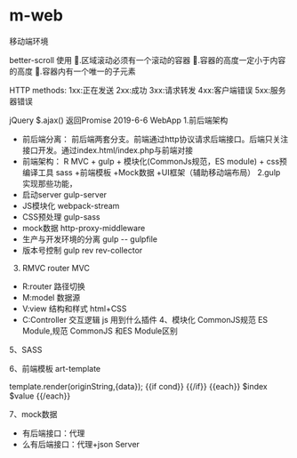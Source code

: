 # m-web
移动端环境


better-scroll 使用
💞.区域滚动必须有一个滚动的容器
🔆.容器的高度一定小于内容的高度
🔴.容器内有一个唯一的子元素

HTTP methods:
1xx:正在发送
2xx:成功
3xx:请求转发 
4xx:客户端错误
5xx:服务器错误

jQuery $.ajax() 返回Promise
2019-6-6
WebApp
1.前后端架构
- 前后端分离：
前后端两套分支。前端通过http协议请求后端接口。后端只关注接口开发。通过index.html/index.php与前端对接
- 前端架构：
R MVC + gulp + 模块化(CommonJs规范，ES module) + css预编译工具 sass +前端模板 +Mock数据 +UI框架（辅助移动端布局）
2.gulp
实现那些功能，
- 启动server  gulp-server
- JS模块化  webpack-stream
- CSS预处理 gulp-sass
- mock数据 http-proxy-middleware
- 生产与开发环境的分离  gulp -- gulpfile
- 版本号控制 gulp rev rev-collector

3. RMVC router MVC
- R:router 路径切换
- M:model  数据源
- V:view   结构和样式 html+CSS 
- C:Controller 交互逻辑 js
用到什么插件
4、模块化
CommonJS规范
ES Module,规范
CommonJS 和ES Module区别

5、SASS

6、前端模板
art-template

template.render(originString,{data});
{{if cond}}  {{/if}}
{{each}} $index $value {{/each}}

7、mock数据
- 有后端接口：代理
- 么有后端接口：代理+json Server
